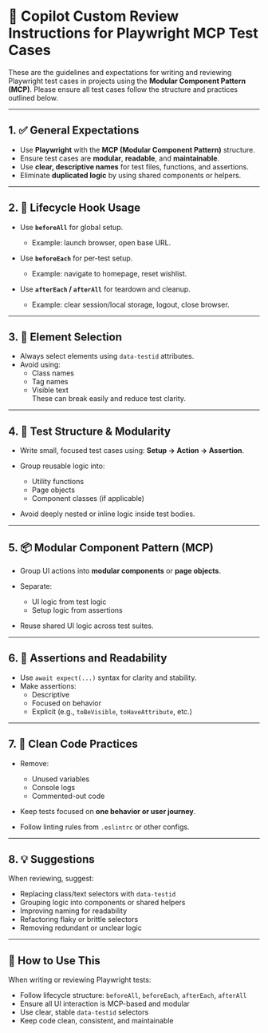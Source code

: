 # 🧠 Copilot Custom Review Instructions for Playwright MCP Test Cases

These are the guidelines and expectations for writing and reviewing Playwright test cases in projects using the **Modular Component Pattern (MCP)**. Please ensure all test cases follow the structure and practices outlined below.

---

## 1. ✅ General Expectations

- Use **Playwright** with the **MCP (Modular Component Pattern)** structure.
- Ensure test cases are **modular**, **readable**, and **maintainable**.
- Use **clear, descriptive names** for test files, functions, and assertions.
- Eliminate **duplicated logic** by using shared components or helpers.

---

## 2. 🔁 Lifecycle Hook Usage

- Use **`beforeAll`** for global setup.
  - Example: launch browser, open base URL.

- Use **`beforeEach`** for per-test setup.
  - Example: navigate to homepage, reset wishlist.

- Use **`afterEach` / `afterAll`** for teardown and cleanup.
  - Example: clear session/local storage, logout, close browser.

---

## 3. 🎯 Element Selection

- Always select elements using `data-testid` attributes.
- Avoid using:
  - Class names
  - Tag names
  - Visible text  
  These can break easily and reduce test clarity.

---

## 4. 🧱 Test Structure & Modularity

- Write small, focused test cases using: **Setup → Action → Assertion**.
- Group reusable logic into:
  - Utility functions
  - Page objects
  - Component classes (if applicable)

- Avoid deeply nested or inline logic inside test bodies.

---

## 5. 📦 Modular Component Pattern (MCP)

- Group UI actions into **modular components** or **page objects**.
- Separate:
  - UI logic from test logic
  - Setup logic from assertions

- Reuse shared UI logic across test suites.

---

## 6. 🧪 Assertions and Readability

- Use `await expect(...)` syntax for clarity and stability.
- Make assertions:
  - Descriptive
  - Focused on behavior
  - Explicit (e.g., `toBeVisible`, `toHaveAttribute`, etc.)

---

## 7. 🧼 Clean Code Practices

- Remove:
  - Unused variables
  - Console logs
  - Commented-out code

- Keep tests focused on **one behavior or user journey**.
- Follow linting rules from `.eslintrc` or other configs.

---

## 8. 💡 Suggestions

When reviewing, suggest:

- Replacing class/text selectors with `data-testid`
- Grouping logic into components or shared helpers
- Improving naming for readability
- Refactoring flaky or brittle selectors
- Removing redundant or unclear logic

---

## 🧹 How to Use This

When writing or reviewing Playwright tests:

- Follow lifecycle structure: `beforeAll`, `beforeEach`, `afterEach`, `afterAll`
- Ensure all UI interaction is MCP-based and modular
- Use clear, stable `data-testid` selectors
- Keep code clean, consistent, and maintainable